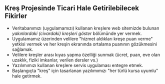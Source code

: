 ## Kreş Projesinde Ticari Hale Getirilebilecek Fikirler
- Veritabanımızı (uygulamamızı) kullanan kreşlere web sitemizde bulunan *yakınlardaki (civardaki) kreşleri göster* bölümünde yer vermek.
- Uygulamamız üzerinden velilere "hizmet aldıkları kreşe puan verme" yetkisi vermek ve her kreşin ekranında ortalama puanının gözükmesini sağlamak.
- Velilere kreşler arası kıyas yapma özelliği sunmak (ücret, puan, eve olan uzaklık, fiziki imkanlar, verilen dersler vs.)
- Yazılımımızı kullanan kreşlere servis uygulaması entegre etmek.
- Başlangıçta "kreş" için tasarlanan yazılımımızı "her türlü kursa uyumlu" hale getirmek.
